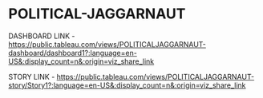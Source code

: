 # POLITICAL-JAGGARNAUT


DASHBOARD LINK - https://public.tableau.com/views/POLITICALJAGGARNAUT-dashboard/dashboard1?:language=en-US&:display_count=n&:origin=viz_share_link


STORY LINK - https://public.tableau.com/views/POLITICALJAGGARNAUT-story/Story1?:language=en-US&:display_count=n&:origin=viz_share_link
